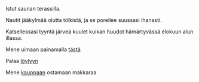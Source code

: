 Istut saunan terassilla.

Nautit jääkylmää olutta tölkistä, ja se poreilee suussasi ihanasti.

Katsellessasi tyyntä järveä kuulet kuikan huudot hämärtyvässä elokuun alun illassa.

Mene uimaan painamalla [tästä](järvi/järvi.md)

Palaa [löylyyn](loyly/loyly.md)

Mene [kauppaan](kauppa/kauppa.md) ostamaan makkaraa

